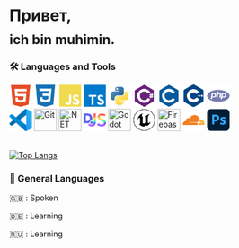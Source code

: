 # Привет,<br><sub>ich bin muhimin.</sub>

<!--
**muhimin01/muhimin01** is a ✨ _special_ ✨ repository because its `README.md` (this file) appears on your GitHub profile.

Here are some ideas to get you started:

- 🔭 I’m currently working on ...
- 🌱 I’m currently learning ...
- 👯 I’m looking to collaborate on ...
- 🤔 I’m looking for help with ...
- 💬 Ask me about ...
- 📫 How to reach me: ...
- ⚡ Fun fact: ...
-->

### :hammer_and_wrench: Languages and Tools

<div>
    <img src="https://github.com/devicons/devicon/blob/master/icons/html5/html5-plain.svg" title="HTML5" **alt="html5" width="40" height="40">
    <img src="https://github.com/devicons/devicon/blob/master/icons/css3/css3-plain.svg" title="CSS3" **alt="css3" width="40" height="40">
    <img src="https://github.com/devicons/devicon/blob/master/icons/javascript/javascript-plain.svg" title="JavaScript" **alt="javascript" width="40" height="40">
    <img src="https://github.com/devicons/devicon/blob/master/icons/typescript/typescript-plain.svg" title="TypeScript" **alt="typescript" width="40" height="40">
    <img src="https://github.com/devicons/devicon/blob/master/icons/python/python-original.svg" title="Python" **alt="python" width="40" height="40">
    <img src="https://github.com/devicons/devicon/blob/master/icons/csharp/csharp-plain.svg" title="C#" **alt="csharp" width="40" height="40">
    <img src="https://github.com/devicons/devicon/blob/master/icons/c/c-plain.svg" title="C" **alt="c" width="40" height="40">
    <img src="https://github.com/devicons/devicon/blob/master/icons/cplusplus/cplusplus-plain.svg" title="C++" **alt="cplusplus" width="40" height="40">
    <img src="https://github.com/devicons/devicon/blob/master/icons/php/php-plain.svg" title="PHP" **alt="php" width="40" height="40">
    <br>
    <img src="https://github.com/devicons/devicon/blob/master/icons/vscode/vscode-original.svg" title="Visual Studio Code" **alt="vscode" width="40" height="40">
    <img src="https://git-scm.com/images/logos/downloads/Git-Icon-1788C.svg" title="Git" **alt="git" width="40" height="40">
    <img src="https://github.com/dotnet/brand/blob/main/logo/dotnet-logo.svg" title=".NET" **alt="dot-net" width="40" height="40">
    <img src="https://github.com/devicons/devicon/blob/master/icons/discordjs/discordjs-original.svg" title="Discord.js" **alt="discordjs" width="40" height="40">
    <img src="https://godotengine.org/assets/press/icon_color.svg" title="Godot" **alt="godot" width="40" height="40">
    <img src="https://github.com/devicons/devicon/blob/master/icons/unrealengine/unrealengine-original.svg" title="Unreal Engine" **alt="unrealengine" width="40" height="40">
    <img src="https://www.gstatic.com/devrel-devsite/prod/v030bcccda96ffbfc45363010bea8ba52e77f80d8de5da28f6cb7329ed55ead3b/firebase/images/touchicon-180.png" title="Firebase" **alt="firebase" width="40" height="40">
    <img src="https://github.com/devicons/devicon/blob/master/icons/cloudflare/cloudflare-original.svg" title="Cloudflare" **alt="cloudflare" width="40" height="40">
    <img src="https://github.com/devicons/devicon/blob/master/icons/photoshop/photoshop-original.svg" title="Adobe Photoshop" **alt="photoshop" width="40" height="40">
</div>

<br>

[![Top Langs](https://github-readme-stats.vercel.app/api/top-langs/?username=muhimin01&layout=compact&hide_title=true&theme=vision-friendly-dark&bg_color=00000000&hide_border=true&text_color=848d97)](https://github.com/anuraghazra/github-readme-stats)

### :speech_balloon: General Languages

:gb: : Spoken

:de: : Learning

:ru: : Learning
